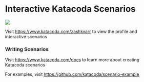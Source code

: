 # Interactive Katacoda Scenarios

[![](http://shields.katacoda.com/katacoda/zashkvarr/count.svg)](https://www.katacoda.com/zashkvarr "Get your profile on Katacoda.com")

Visit https://www.katacoda.com/zashkvarr to view the profile and interactive scenarios

### Writing Scenarios
Visit https://www.katacoda.com/docs to learn more about creating Katacoda scenarios

For examples, visit https://github.com/katacoda/scenario-example

